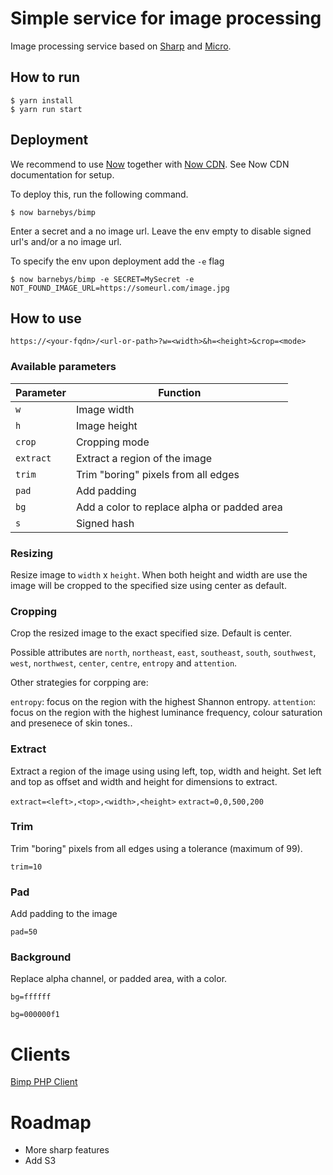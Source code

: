 # Simple service for image processing

Image processing service based on [Sharp](https://github.com/lovell/sharp) and [Micro](https://github.com/zeit/micro).

## How to run

```
$ yarn install
$ yarn run start
``` 

## Deployment

We recommend to use [Now](https://zeit.co/now) together with [Now CDN](https://zeit.co/cdn). See Now CDN documentation for setup.

To deploy this, run the following command.
```
$ now barnebys/bimp
``` 

Enter a secret and a no image url. Leave the env empty to disable signed url's and/or a no image url. 

To specify the env upon deployment add the `-e` flag
```
$ now barnebys/bimp -e SECRET=MySecret -e NOT_FOUND_IMAGE_URL=https://someurl.com/image.jpg
``` 

## How to use


`https://<your-fqdn>/<url-or-path>?w=<width>&h=<height>&crop=<mode>`


### Available parameters

| Parameter  | Function |
| ------------- | ------------- |
| `w`  | Image width  |
| `h`  | Image height  |
| `crop`  | Cropping mode  |
| `extract`  | Extract a region of the image   |
| `trim`  | Trim "boring" pixels from all edges   |
| `pad`  | Add padding   |
| `bg`  | Add a color to replace alpha or padded area  |
| `s`  | Signed hash  |

### Resizing

Resize image to `width` x `height`. When both height and width are use the image will be cropped to the specified size using center as default. 

### Cropping

Crop the resized image to the exact specified size. Default is center.

Possible attributes are `north`, `northeast`, `east`, `southeast`, `south`,
`southwest`, `west`, `northwest`, `center`, `centre`, `entropy` and `attention`.

Other strategies for corpping are:

`entropy`: focus on the region with the highest Shannon entropy.
`attention`: focus on the region with the highest luminance frequency, colour saturation and presenece of skin tones..


### Extract

Extract a region of the image using using left, top, width and height. 
Set left and top as offset and width and height for dimensions to extract.

`extract=<left>,<top>,<width>,<height>`
`extract=0,0,500,200`

### Trim 

Trim "boring" pixels from all edges using a tolerance (maximum of 99).

`trim=10`

### Pad

Add padding to the image

`pad=50`


### Background

Replace alpha channel, or padded area, with a color.

`bg=ffffff`

`bg=000000f1`  


# Clients

[Bimp PHP Client](https://github.com/barnebys/bimp-php)


# Roadmap

* More sharp features
* Add S3 